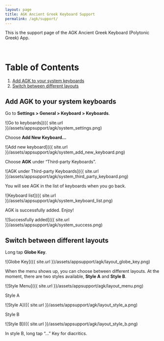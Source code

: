 ```yaml
---
layout: page
title: AGK Ancient Greek Keyboard Support
permalink: /agk/support/
---
```


This is the support page of the AGK Ancient Greek Keyboard (Polytonic Greek) App.

<br>

# Table of Contents
1. [Add AGK to your system keyboards](#add-agk-to-your-system-keyboards)
2. [Switch between different layouts](#switch-between-different-layouts)

## Add AGK to your system keyboards

Go to **Settings > General > Keyboard > Keyboards**.

![Go to keyboards]({{ site.url }}/assets/appsupport/agk/system_settings.png)

Choose **Add New Keyboard...**

![Add new keyboard]({{ site.url }}/assets/appsupport/agk/system_add_new_keyboard.png)

Choose **AGK** under “Third-party Keyboards”.

![AGK under Third-party Keyboards]({{ site.url }}/assets/appsupport/agk/system_third_party_keyboard.png)

You will see AGK in the list of keyboards when you go back.

![Keyboard list]({{ site.url }}/assets/appsupport/agk/system_keyboard_list.png)

AGK is successfully added. Enjoy!

![Successfully added]({{ site.url }}/assets/appsupport/agk/system_success.png)


## Switch between different layouts

Long tap **Globe Key**.

![Globe Key]({{ site.url }}/assets/appsupport/agk/layout_globe_key.png)

When the menu shows up, you can choose between different layouts. At the moment, there are two styles available, **Style A** and **Style B**.

![Style Menu]({{ site.url }}/assets/appsupport/agk/layout_menu.png)

Style A

![Style A]({{ site.url }}/assets/appsupport/agk/layout_style_a.png)

Style B

![Style B]({{ site.url }}/assets/appsupport/agk/layout_style_b.png)

In style B, long tap “…” Key for diacritics.
